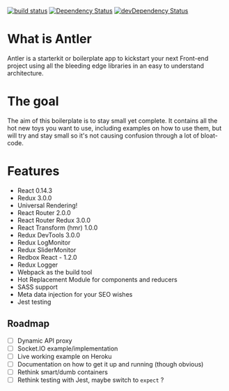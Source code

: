 [![build status](https://img.shields.io/travis/Hyra/Antler.svg?style=flat-square)](https://travis-ci.org/Hyra/Antler)
[![Dependency Status](https://david-dm.org/Hyra/Antler.svg?style=flat-square)](https://david-dm.org/Hyra/Antler)
[![devDependency Status](https://david-dm.org/Hyra/Antler/dev-status.svg?style=flat-square)](https://david-dm.org/Hyra/Antler/develop#info=devDependencies)

# What is Antler
Antler is a starterkit or boilerplate app to kickstart your next Front-end project using all the bleeding edge libraries in an easy to understand architecture.

# The goal
The aim of this boilerplate is to stay small yet complete. It contains all the hot new toys you want to use, including examples on how to use them, but will try and stay small so it's not causing confusion through a lot of bloat-code.

# Features
- React 0.14.3
- Redux 3.0.0
- Universal Rendering!
- React Router 2.0.0
- React Router Redux 3.0.0
- React Transform (hmr) 1.0.0
- Redux DevTools 3.0.0
- Redux LogMonitor
- Redux SliderMonitor
- Redbox React - 1.2.0
- Redux Logger
- Webpack as the build tool
- Hot Replacement Module for components and reducers
- SASS support
- Meta data injection for your SEO wishes
- Jest testing

## Roadmap
- [ ] Dynamic API proxy
- [ ] Socket.IO example/implementation
- [ ] Live working example on Heroku
- [ ] Documentation on how to get it up and running (though obvious)
- [ ] Rethink smart/dumb containers
- [ ] Rethink testing with Jest, maybe switch to `expect` ?
